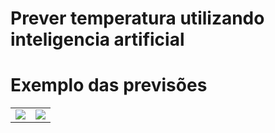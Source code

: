 # Prever temperatura utilizando inteligencia artificial

# Exemplo das previsões

<table>
  <tr>
    <td valign="top"><img src="https://i.imgur.com/1ccgP5C.png"></td>
    <td valign="top"><img src="https://i.imgur.com/wrlteWB.png"></td>
  </tr>
 </table>
